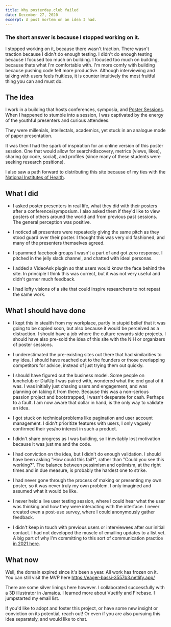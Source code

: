 ```yaml
---
title: Why posterday.club failed
date: December 27, 2020
excerpt: A post mortem on an idea I had.
---
```


### The short answer is because I stopped working on it.
I stopped working on it, because there wasn't traction.
There wasn't traction because I didn't do enough testing.
I didn't do enough testing because I focused too much on building.
I focused too much on building, because thats what I'm comfortable with.
I'm more comfy with building because pushing code felt more productive.
Although interviewing and talking with users feels fruitless, it is counter intuitively the most fruitful thing you can and must do.

## The Idea

I work in a building that hosts conferences, symposia, and [Poster Sessions](https://www.wikiwand.com/en/Poster_session).
When I happened to stumble into a session, I was captivated by the energy of the youthful presenters and curious attendees.

They were millenials, intellectals, academics, yet stuck in an analogue mode of paper presentation.

It was then I had the spark of inspiration for an online version of this poster session.
One that would allow for search/discovery, metrics (views, likes), sharing (qr code, social), and profiles (since many of these students were seeking research positions). 

I also saw a path forward to distributing this site because of my ties with the [National Institutes of Health](https://www.nih.gov/).


## What I did

- I asked poster presenters in real life, what they did with their posters after a conference/symposium.
I also asked them if they'd like to view posters of others around the world and from previous past sessions.
The general perception was positive.

- I noticed all presenters were repeatedly giving the same pitch as they stood guard over their poster. I thought this was very old fashioned, and many of the presenters themselves agreed. 

- I spammed facebook groups I wasn't a part of and got zero response.
I pitched in the jelly slack channel, and chatted with ideal personas.

- I added a VideoAsk plugin so that users would know the face behind the site.
In principle I think this was correct, but it was not very useful and didn't garner much feedback.

- I had lofty visions of a site that could inspire researchers to not repeat the same work.

## What I should have done

- I kept this in stealth from my workplace, partly in stupid belief that it was going to be copied soon, but also because it would be perceived as a distraction. I should have a job where the culture rewards side projects. I should have also pre-sold the idea of this site with the NIH or organizers of poster sessions. 

- I underestimated the pre-existing sites out there that had similarities to my idea. I should have reached out to the founders or those overlapping competitors for advice, instead of just trying them out quickly.

- I should have figured out the business model.
Some people on lunchclub or DialUp I was paired with, wondered what the end goal of it was.
I was initially just chasing users and engagement, and was planning on taking it from there.
Because this was a non-serious passion project and bootstrapped, I wasn't desperate for cash.
Perhaps to a fault. I am now aware that dollar in hand, is the only way to validate an idea.

- I got stuck on technical problems like pagination and user account management.
I didn't prioritize features with users, I only vaguely confirmed their yes/no interest in such a product.

- I didn't share progress as I was building, so I inevitably lost motivation because it was just me and the code.

- I had conviction on the idea, but I didn't do enough validation. I should have been asking "How could this fail?", rather than "Could you see this working?". 
The balance between pessimism and optimism, at the right times and in due measure, is probably the hardest one to strike.

- I had never gone through the process of making or presenting my own poster, so it was never truly my own problem.
I only imagined and assumed what it would be like. 

- I never held a live user testing session, where I could hear what the user was thinking and how they were interacting with the interface. I never created even a post-use survey, where I could anonymously gather feedback.

- I didn't keep in touch with previous users or interviewees after our initial contact.
I had not developed the muscle of emailing updates to a list yet.
A big part of why I'm committing to this sort of communication practice [in 2021 here](https://www.akinhwan.com/newsletter).

## What now

Well, the domain expired since it's been a year. All work has frozen on it.
You can still visit the MVP here https://eager-bassi-3557b3.netlify.app/ 

There are some silver linings here however.
I collaborated successfully with a 3D illustrator in Jamaica.
I learned more about Vuetify and Firebase.
I jumpstarted my email list.

If you'd like to adopt and foster this project, or have some new insight or conviction on its potential, reach out!
Or even if you are also pursuing this idea separately, and would like to chat.